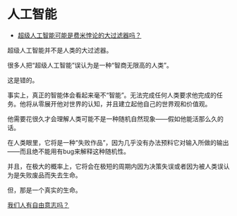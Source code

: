 # 人工智能

- [超级人工智能可能是费米悖论的大过滤器吗？](https://www.zhihu.com/question/311609743/answer/600268469)


超级人工智能并不是人类的大过滤器。

很多人把“超级人工智能”误认为是一种“智商无限高的人类”。

这是错的。

事实上，真正的智能体会看起来毫不“智能”。无法完成任何人类要求他完成的任务。他将从零展开他对世界的认知，并且建立起他自己的世界观和价值观。

他需要花很久才会理解人类可能不是一种随机自然现象——假如他能活那么久的话。

在人类眼里，它将是一种“失败作品”，因为几乎没有办法预料它对输入所做的输出——而且绝不能用有bug来解释这种随机性。

并且，在极大的概率上，它将会在极短的周期内因为决策失误或者因为被人类误认为是失败废品而失去生命。

但，那是一个真实的生命。

[我们人有自由意志吗？](https://www.zhihu.com/question/304785722/answer/551025610)